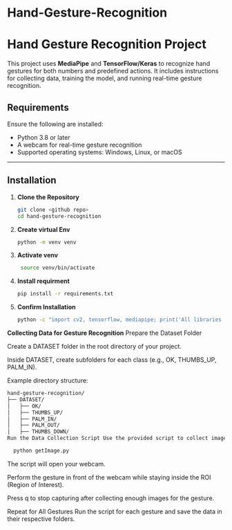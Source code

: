 # Hand-Gesture-Recognition

# Hand Gesture Recognition Project

This project uses **MediaPipe** and **TensorFlow/Keras** to recognize hand gestures for both numbers and predefined actions. It includes instructions for collecting data, training the model, and running real-time gesture recognition.

## Requirements

Ensure the following are installed:
- Python 3.8 or later
- A webcam for real-time gesture recognition
- Supported operating systems: Windows, Linux, or macOS

---

## Installation

1. **Clone the Repository**
   ```bash
   git clone <github repo>
   cd hand-gesture-recognition
2. **Create virtual Env**
   ```bash
   python -m venv venv
3. **Activate venv**
   ```bash
    source venv/bin/activate
4. **Install requirment**
   ```bash
   pip install -r requirements.txt
5. **Confirm Installation**
   ```bash
   python -c "import cv2, tensorflow, mediapipe; print('All libraries are installed!')"

**Collecting Data for Gesture Recognition**
Prepare the Dataset Folder

Create a DATASET folder in the root directory of your project.

Inside DATASET, create subfolders for each class (e.g., OK, THUMBS_UP, PALM_IN).

Example directory structure:

```bash
hand-gesture-recognition/
├── DATASET/
│   ├── OK/
│   ├── THUMBS_UP/
│   ├── PALM_IN/
│   ├── PALM_OUT/
│   ├── THUMBS_DOWN/
Run the Data Collection Script Use the provided script to collect images for each gesture:
```

```bash
  python getImage.py
 ```

The script will open your webcam.

Perform the gesture in front of the webcam while staying inside the ROI (Region of Interest).

Press q to stop capturing after collecting enough images for the gesture.

Repeat for All Gestures Run the script for each gesture and save the data in their respective folders.
